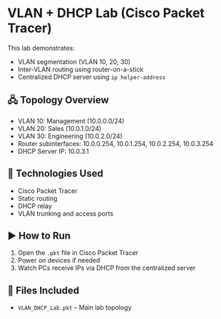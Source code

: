 # VLAN + DHCP Lab (Cisco Packet Tracer)

This lab demonstrates:
- VLAN segmentation (VLAN 10, 20, 30)
- Inter-VLAN routing using router-on-a-stick
- Centralized DHCP server using `ip helper-address`

## 🖧 Topology Overview
- VLAN 10: Management (10.0.0.0/24)
- VLAN 20: Sales (10.0.1.0/24)
- VLAN 30: Engineering (10.0.2.0/24)
- Router subinterfaces: 10.0.0.254, 10.0.1.254, 10.0.2.254, 10.0.3.254
- DHCP Server IP: 10.0.3.1

## 🔧 Technologies Used
- Cisco Packet Tracer
- Static routing
- DHCP relay
- VLAN trunking and access ports

## ▶️ How to Run
1. Open the `.pkt` file in Cisco Packet Tracer
2. Power on devices if needed
3. Watch PCs receive IPs via DHCP from the centralized server

## 📂 Files Included
- `VLAN_DHCP_Lab.pkt` – Main lab topology

